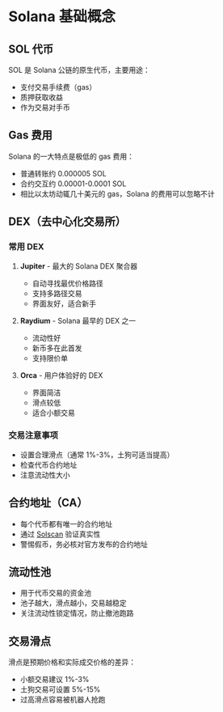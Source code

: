 # Solana 基础概念

## SOL 代币
SOL 是 Solana 公链的原生代币，主要用途：
- 支付交易手续费（gas）
- 质押获取收益
- 作为交易对手币

## Gas 费用
Solana 的一大特点是极低的 gas 费用：
- 普通转账约 0.000005 SOL
- 合约交互约 0.00001-0.0001 SOL
- 相比以太坊动辄几十美元的 gas，Solana 的费用可以忽略不计

## DEX（去中心化交易所）
### 常用 DEX
1. **Jupiter** - 最大的 Solana DEX 聚合器
   - 自动寻找最优价格路径
   - 支持多路径交易
   - 界面友好，适合新手

2. **Raydium** - Solana 最早的 DEX 之一
   - 流动性好
   - 新币多在此首发
   - 支持限价单

3. **Orca** - 用户体验好的 DEX
   - 界面简洁
   - 滑点较低
   - 适合小额交易

### 交易注意事项
- 设置合理滑点（通常 1%-3%，土狗可适当提高）
- 检查代币合约地址
- 注意流动性大小

## 合约地址（CA）
- 每个代币都有唯一的合约地址
- 通过 [Solscan](https://solscan.io) 验证真实性
- 警惕假币，务必核对官方发布的合约地址

## 流动性池
- 用于代币交易的资金池
- 池子越大，滑点越小，交易越稳定
- 关注流动性锁定情况，防止撤池跑路

## 交易滑点
滑点是预期价格和实际成交价格的差异：
- 小额交易建议 1%-3%
- 土狗交易可设置 5%-15%
- 过高滑点容易被机器人抢跑 